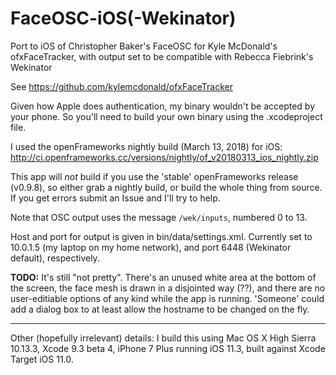 # FaceOSC-iOS(-Wekinator)
Port to iOS of Christopher Baker's FaceOSC for Kyle McDonald's ofxFaceTracker, with output set to be compatible with Rebecca Fiebrink's Wekinator

See https://github.com/kylemcdonald/ofxFaceTracker

Given how Apple does authentication, my binary wouldn't be accepted by your phone.  So you'll need to build your own binary using the .xcodeproject file.

I used the openFrameworks nightly build (March 13, 2018)  for iOS: http://ci.openframeworks.cc/versions/nightly/of_v20180313_ios_nightly.zip

This app will *not* build if you use the 'stable' openFrameworks release (v0.9.8), so either grab a nightly build, or build the whole thing from source.  If you get errors submit an Issue and I'll try to help. 

Note that OSC output uses the message `/wek/inputs`, numbered 0 to 13.

Host and port for output is given in bin/data/settings.xml.  Currently set to 10.0.1.5 (my laptop on my home network), and port 6448 (Wekinator default),
respectively. 

**TODO:** It's still "not pretty". There's an unused white area at the bottom of the screen, the face mesh is drawn in a disjointed way (??), and there are no user-editiable options of any kind while the app is running. 'Someone' could add a dialog box to at least allow the hostname to be changed on the fly. 

<hr ->

Other (hopefully irrelevant) details: I build this using Mac OS X High Sierra 10.13.3, Xcode 9.3 beta 4, iPhone 7 Plus running iOS 11.3, built against Xcode Target iOS 11.0. 

